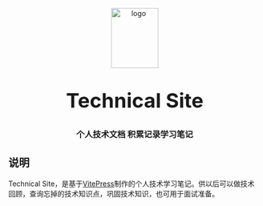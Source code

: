 <p align="center">
    <img alt="logo" src="https://gaojianghua.oss-cn-hangzhou.aliyuncs.com/logo.png" width="94.48" height="120" style="margin-bottom: 10px;">
</p>
<h3 align="center" style="margin: 30px 0 30px;font-weight: bold;font-size:40px;">Technical Site</h3>
<h3 align="center">个人技术文档 积累记录学习笔记</h3>

## 说明

Technical Site，是基于[VitePress](https://vitepress.dev/)制作的个人技术学习笔记。供以后可以做技术回顾，查询忘掉的技术知识点，巩固技术知识，也可用于面试准备。
